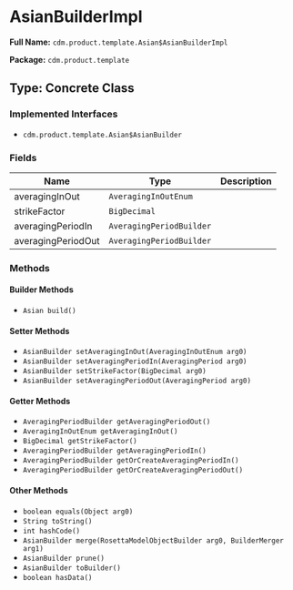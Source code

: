 # AsianBuilderImpl

**Full Name:** `cdm.product.template.Asian$AsianBuilderImpl`

**Package:** `cdm.product.template`

## Type: Concrete Class

### Implemented Interfaces

- `cdm.product.template.Asian$AsianBuilder`

### Fields

| Name | Type | Description |
|------|------|-------------|
| averagingInOut | `AveragingInOutEnum` |  |
| strikeFactor | `BigDecimal` |  |
| averagingPeriodIn | `AveragingPeriodBuilder` |  |
| averagingPeriodOut | `AveragingPeriodBuilder` |  |

### Methods

#### Builder Methods

- `Asian build()`

#### Setter Methods

- `AsianBuilder setAveragingInOut(AveragingInOutEnum arg0)`
- `AsianBuilder setAveragingPeriodIn(AveragingPeriod arg0)`
- `AsianBuilder setStrikeFactor(BigDecimal arg0)`
- `AsianBuilder setAveragingPeriodOut(AveragingPeriod arg0)`

#### Getter Methods

- `AveragingPeriodBuilder getAveragingPeriodOut()`
- `AveragingInOutEnum getAveragingInOut()`
- `BigDecimal getStrikeFactor()`
- `AveragingPeriodBuilder getAveragingPeriodIn()`
- `AveragingPeriodBuilder getOrCreateAveragingPeriodIn()`
- `AveragingPeriodBuilder getOrCreateAveragingPeriodOut()`

#### Other Methods

- `boolean equals(Object arg0)`
- `String toString()`
- `int hashCode()`
- `AsianBuilder merge(RosettaModelObjectBuilder arg0, BuilderMerger arg1)`
- `AsianBuilder prune()`
- `AsianBuilder toBuilder()`
- `boolean hasData()`

